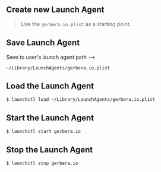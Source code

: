 ## Create new Launch Agent

> Use the `gerbera.io.plist` as a starting point.

## Save Launch Agent

Save to user's launch agent path -->

`~/Library/LaunchAgents/gerbera.io.plist`

## Load the Launch Agent

```
$ launchctl load ~/Library/LaunchAgents/gerbera.io.plist
```

## Start the Launch Agent

```
$ launchctl start gerbera.io
```

## Stop the Launch Agent

```
$ launchctl stop gerbera.io
```